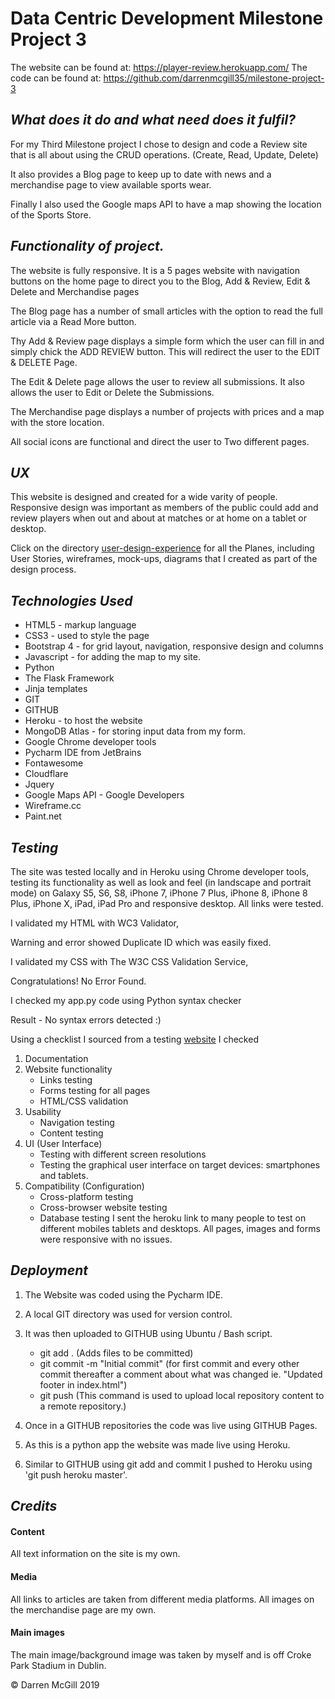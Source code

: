 # **Data Centric Development Milestone Project 3**

The website can be found at: https://player-review.herokuapp.com/
The code can be found at: https://github.com/darrenmcgill35/milestone-project-3

## *What does it do and what need does it fulfil?*

For my Third Milestone project I chose to design and code a Review site that is all 
about using the CRUD operations. (Create, Read, Update, Delete)

It also provides a Blog page to keep up to date with news and a merchandise page to view available sports wear. 

Finally I also used the Google maps API to have a map showing the location of the Sports Store. 


## *Functionality of project.*

The website is fully responsive. It is a 5 pages website with navigation buttons on the home page to 
direct you to the Blog, Add & Review, Edit & Delete and Merchandise pages  

The Blog page has a number of small articles with the option to read the full article via a Read More button.

Thy Add & Review page displays a simple form which the user can fill in and simply chick the ADD REVIEW button. 
This will redirect the user to the EDIT & DELETE Page. 

The Edit & Delete page allows the user to review all submissions. It also allows the user to Edit or Delete the 
Submissions.

The Merchandise page displays a number of projects with prices and a map with the store location. 

All social icons are functional and direct the user to Two different pages. 


## *UX*

This website is designed and created for a wide varity of people.
Responsive design was important as members of the public could add and review players 
when out and about at matches or at home on a tablet or desktop.  

Click on the directory [user-design-experience](https://github.com/darrenmcgill35/milestone-project-3/tree/master/static/user-design-experience) for all the Planes, 
including User Stories, wireframes, mock-ups, diagrams that I created as part 
of the design process.


## *Technologies Used*

* HTML5 - markup language
* CSS3 - used to style the page
* Bootstrap 4 - for grid layout, navigation, responsive design and columns
* Javascript - for adding the map to my site. 
* Python
* The Flask Framework
* Jinja templates
* GIT
* GITHUB
* Heroku - to host the website
* MongoDB Atlas - for storing input data from my form. 
* Google Chrome developer tools
* Pycharm IDE from JetBrains
* Fontawesome
* Cloudflare
* Jquery
* Google Maps API - Google Developers
* Wireframe.cc
* Paint.net


## *Testing*

The site was tested locally and in Heroku using Chrome developer tools, 
testing its functionality as well as look and feel
(in landscape and portrait mode) on Galaxy S5, S6, S8, iPhone 7, iPhone 7 Plus, 
iPhone 8, iPhone 8 Plus, iPhone X, iPad, iPad Pro and responsive desktop. 
All links were tested. 

I validated my HTML with WC3 Validator, 

Warning and error showed Duplicate ID which was easily fixed. 

I validated my CSS with The W3C CSS Validation Service,

Congratulations! No Error Found.

I checked my app.py code using Python syntax checker

Result - No syntax errors detected :)

Using a checklist I sourced from a testing [website](https://geteasyqa.com/qa/test-website/) I checked 
1. Documentation
1. Website functionality
    * Links testing
    * Forms testing for all pages
    * HTML/CSS validation
1. Usability
    * Navigation testing
    * Content testing
1. UI (User Interface) 
    * Testing with different screen resolutions
    * Testing the graphical user interface on target devices: smartphones and tablets.
1. Compatibility (Configuration)
    * Cross-platform testing
    * Cross-browser website testing
    * Database testing
I sent the heroku link to many people to test on different mobiles tablets and desktops. 
All pages, images and forms were responsive with no issues. 

 
## *Deployment*

1. The Website was coded using the Pycharm IDE. 
1. A local GIT directory was used for version control. 
1. It was then uploaded to GITHUB using Ubuntu / Bash script. 
    * git add . (Adds files to be committed)
    * git commit -m "Initial commit" (for first commit and every other commit 
      thereafter a comment about what was changed ie. 
      "Updated footer in index.html")
    * git push (This command is used to upload local repository content
      to a remote repository.)
    
1. Once in a GITHUB repositories the code was live using GITHUB Pages. 

1. As this is a python app the website was made live using Heroku.
1. Similar to GITHUB using git add and commit I pushed to Heroku using 
'git push heroku master'. 

## *Credits*

#### Content
All text information on the site is my own.
    
#### Media
All links to articles are taken from different media platforms.
All images on the merchandise page are my own.
    
#### Main images
The main image/background image was taken by myself and is off 
Croke Park Stadium in Dublin.

    
© Darren McGill 2019
